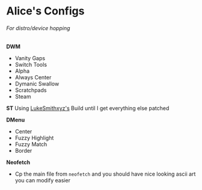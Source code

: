 # Alice's Configs
###### For distro/device hopping

**DWM**
- Vanity Gaps
- Switch Tools
- Alpha
- Always Center
- Dymanic Swallow
- Scratchpads
- Steam

**ST**
Using [LukeSmithxyz's](https://github.com/LukeSmithxyz/st) Build until I get everything else patched

**DMenu**
- Center
- Fuzzy Highlight 
- Fuzzy Match
- Border 

**Neofetch**
- Cp the main file from `neofetch` and you should have nice looking ascii art you can modify easier 

